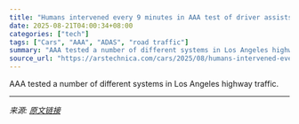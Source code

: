 ```yaml
---
title: "Humans intervened every 9 minutes in AAA test of driver assists"
date: 2025-08-21T04:00:34+08:00
categories: ["tech"]
tags: ["Cars", "AAA", "ADAS", "road traffic"]
summary: "AAA tested a number of different systems in Los Angeles highway traffic."
source_url: "https://arstechnica.com/cars/2025/08/humans-intervened-every-9-minutes-in-aaa-test-of-driver-assists/"
---
```


AAA tested a number of different systems in Los Angeles highway traffic.

---

*来源: [原文链接](https://arstechnica.com/cars/2025/08/humans-intervened-every-9-minutes-in-aaa-test-of-driver-assists/)*
